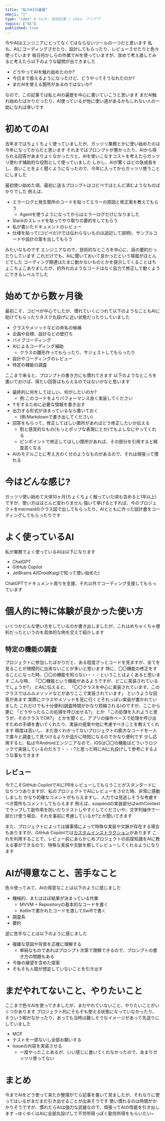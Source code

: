 ```yaml
---
title: "私のAIの遍歴"
emoji: "🤖"
type: "idea" # tech: 技術記事 / idea: アイデア
topics: ["AI"]
published: true
---
```


今やAIはエンジニアにとってなくてはならないツールの一つだと思います
私も、AIにコーディングさせたり、設計してもらったり、レビューさせたりと色々使っています
毎日何かしらの作業でAIを使っていますが、改めて考え直してみると考えたら以下のような疑問が出てきました

- どうやってAIを触れ始めたのか?
- 今日まで扱えるようになったけど、どうやってそうなれたのか?
- まだAIを使える箇所があるのではないか?

なので、この記事では私とAIの遍歴を中心に書いていこうと思います
まだAI触れ始めたばかりだったり、AI使っているが他に使い道があるかもしれない人の一助になれば幸いです

# 初めてのAI

去年まではちょくちょく使っていましたが、ガッツリ業務とかに使い始めたのは今年になってからだと思います
それまではプロンプトが悪かったり、AIから得られる回答があまりよくなかったりと、AIを使いこなすコストを考えたらガッツリ使わず補助的な役割として使っていました
しかし、AIが驚くほどの急成長をし、良いことをよく聞くようになったので、今年に入ってからガッツリ使うことにしました

最初使い始めた頃、最初に送るプロンプトはコピペでほとんど済むようなものばかりでした
例えば、

- エラーログと発生箇所のコードを貼ってエラーの原因と修正案を教えてもらう
    - Agentを使うようになってからはエラーログだけになりました
- Slackのスレッドを貼ってやり取りの要約をしてもらう
- 私が書いたドキュメントのレビュー
- 仕様を貼って(コピペだけでは伝わらないものは追記して説明)、サンプルコードや設計の案を出してもらう

みたいなものです
エンジニアなので、技術的なところを中心に、話の要約だったりしています
これだけでも、AIに聞いておいて良かったという場面がほとんどでした
コーディング関連はたまに動かないものとかを提示してくることはちょこちょこありましたが、的外れのようなコードはなく自力で修正して動くようにできるレベルでした

# 始めてから数ヶ月後

最初こそ、コピペが中心でしたが、慣れていくにつれて以下のようなこともAIに助けてもらったりタスク丸投げに近い状態だったりしていました

- クラスやメソッドなどの命名の候補
- 企画や目標、設計などの壁打ち
- バイブコーディング
- AIによるコーディング補助
    - クラスの雛形作ってもらったり、サジェストしてもらったり
- 設計やコーディングのレビュー
- 特定の機能の調査

ここまで来ると、プロンプトの書き方にも慣れてきます
以下のようなところを書いておけば、得たい回答はもらえるのではないかなと思います

- 最終的に何をしてほしい、何がしたいのか?
    - 例:このコードをよりパフォーマンス良く実装してください
- ↑をするために必要な情報を書き出す
- 出力する形式が決まっているなら書いておく
    - (例:Markdownで書き出してください)
- 回答をもらって、修正してほしい箇所があればどう修正したいか伝える
    - 割と感覚的なもの(もっとポップな表現にとか)でもよしなにやってくれる
    - ピンポイントで修正してほしい箇所があれば、その部分を引用すると精度高くなる
- AIのモデルごとに考え方のくせのようなものがあるので、それは頑張って慣れる

# 今はどんな感じ?

ガッツリ使い始めて大体10ヶ月(ちょくちょく触っていた頃も含めると1年以上)ですが、使い方はほとんど変わりません
強いて挙げるとすれば、今のプロジェクトをmermaidのクラス図で出してもらったり、AIとともに作った設計書をコーディングしてもらったりです

# よく使っているAI

私が業務でよく使っているAIは以下になります

- ChatGPT
- GitHub Copilot
- JetBrains AI(DroidKaigiで知って使い始めた)

ChatGPTでドキュメント周りを支援、それ以外でコーディング支援してもらっています

# 個人的に特に体験が良かった使い方

いくつかどんな使い方をしているのか書き出しましたが、これはめちゃくちゃ便利だったというのを具体的な例を交えて紹介します

## 特定の機能の調査

プロジェクトに参加したばかりだと、ある程度ざっとコードを見ますが、全てを見ることが規模的に出来ないことが多いと思います
特に、〇〇機能の修正をすることになった時、〇〇の機能を知らない・・・ということはよくあると思います
こんな時、
「〇〇機能という機能があるようですが、どこに実装されているでしょうか?」
とAIに伝えると、
「〇〇クラスを中心に実装されています、このクラスでは△△メソッドなどがありここで実装されています」
というような回答が来ます
実際にクラスやメソッドを見に行くとそれっぽい実装が書かれていました
これだけでも十分便利(調査時間がかなり短縮される)のですが、ここから更に
「どうやったらこの処理を呼び出せる?」
とか
「この処理を入れようと思うが、そのクラスでOK?」
とかを聞くと、アプリの操作ベースで処理を呼び出すための手順を書いてくれたり、実装の提案や他に考慮すべきことを教えてくれます
精度は高いし、まだ良くわかってないプロジェクトの膨大なコードを一人で粛々と調査して見つけるよりか遥かに時短になるのでかなり便利です
少し応用すると、私は今Androidエンジニアなので、iOSは〇〇の機能はどういうロジックで実装しているのだろう・・・?と思った時にAIに丸投げして参考にするような事もできます

## レビュー

今でこそGitHub CopilotでAIにPRをレビューしてもらうことがスタンダードになりつつありますが、私のプロジェクトでAIにレビューをさせた時、非常に感動しました
かなり的確なコメントがもらえますし、人力では見逃しそうな考慮すべき箇所もコメントしてもらえます
例えば、suspendの実装部分はwithContextでラップして副作用を防いだりテストしやすくしてくださいや、文字列操作で一部だけ使う場合、それを事前に考慮しているか?とか聞いてきます

また、プロジェクトによっては諸事情によって特殊な実装や文脈が存在する場合もありますが、GitHub Copilotでは[カスタムインストラクション](https://docs.github.com/ja/copilot/how-tos/configure-custom-instructions/add-repository-instructions)があります
これを利用することで、レビュー前にあらかじめプロジェクトの前提知識をAIに教える事ができるので、特殊な実装や文脈を察してレビューしてくれるようになります

# AIが得意なこと、苦手なこと

色々使ってみて、AIの得意なことは以下のように感じました

- 機械的、またはほぼ結果が決まっている作業
    - MVVM + Repositoryの基本的なコードを書く
    - Kotlinで書かれたコードを渡してSwiftで書く
- 調査系
- 要約

逆に苦手なことは以下のように感じました

- 複雑な意図や背景を正確に理解する
    - 単純なものであればプロンプト次第で理解できるので、プロンプトの書き方の問題もある
- 今後の展望を含めた提案
- そもそも人間が想定していないことを引き出す

# まだやれてないこと、やりたいこと

ここまで色々AIを使ってきましたが、まだやれていないこと、やりたいことがいくつかあります
プロジェクト的にそもそも使える状態になっていなかったり、そういう暇がなかったり、あっても当時は難しそうなイメージがあって先送りにしていました

- MCP
- テストを一部ないし全部お願いする
- Issueの内容を実装させる
    - 一度やったことあるが、いい感じに書いてくれなかったので、あまりガッツリ使ってない

# まとめ

今までAIをどう使って来たか整理がてら記事を書いて見ましたが、それなりに使ってはいるがまだまだ引き出せることが出来そうです
使い慣れるのは時間がかかりそうですが、慣れたらAIは強力な武器なので、頑張ってAIの性能を引き出します
~ゆくゆくはAIに全部丸投げして不労所得っぽく勤労所得をもらいたい~
